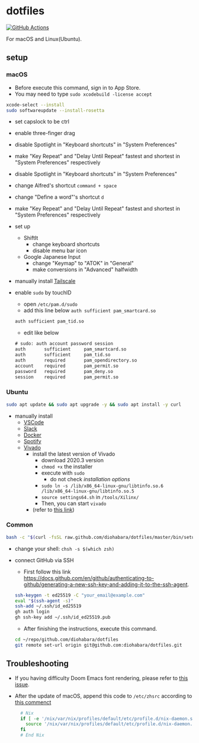 # dotfiles

[![GitHub Actions](https://github.com/diohabara/dotfiles/actions/workflows/ci.yml/badge.svg)](https://github.com/diohabara/dotfiles/actions/workflows/ci.yml)

For macOS and Linux(Ubuntu).

## setup

### macOS

- Before execute this command, sign in to App Store.
- You may need to type `sudo xcodebuild -license accept`

```bash
xcode-select --install
sudo softwareupdate --install-rosetta
```

- set capslock to be ctrl
- enable three-finger drag
- disable Spotlight in "Keyboard shortcuts" in "System Preferences"
- make "Key Repeat" and "Delay Until Repeat" fastest and shortest in "System Preferences" respectively
- disable Spotlight in "Keyboard shortcuts" in "System Preferences"
- change Alfred's shortcut `command + space`
- change "Define a word"'s shortcut `d`
- make "Key Repeat" and "Delay Until Repeat" fastest and shortest in "System Preferences" respectively
- set up
  - ShiftIt
    - change keyboard shortcuts
    - disable menu bar icon
  - Google Japanese Input
    - change "Keymap" to "ATOK" in "General"
    - make conversions in "Advanced" halfwidth
- manually install [Tailscale](https://apps.apple.com/ca/app/tailscale/id1475387142)
- enable `sudo` by touchID

  - open `/etc/pam.d/sudo`
  - add this line below `auth sufficient pam_smartcard.so`

  ```txt
  auth sufficient pam_tid.so
  ```

  - edit like below

  ```txt
  # sudo: auth account password session
  auth       sufficient     pam_smartcard.so
  auth       sufficient     pam_tid.so
  auth       required       pam_opendirectory.so
  account    required       pam_permit.so
  password   required       pam_deny.so
  session    required       pam_permit.so
  ```

### Ubuntu

```sh
sudo apt update && sudo apt upgrade -y && sudo apt install -y curl
```

- manually install
  - [VSCode](https://code.visualstudio.com/docs/setup/linux)
  - [Slack](https://slack.com/intl/ja-jp/downloads/linux)
  - [Docker](https://docs.docker.com/engine/install/ubuntu/)
  - [Spotify](https://www.spotify.com/us/download/linux/)
  - [Vivado](https://www.xilinx.com/support/download/index.html/content/xilinx/en/downloadNav/vivado-design-tools.html)
    - install the latest version of Vivado
      - download 2020.3 version
      - `chmod +x` the installer
      - execute with `sudo`
        - do not check _installation options_
      - `sudo ln -s /lib/x86_64-linux-gnu/libtinfo.so.6 /lib/x86_64-linux-gnu/libtinfo.so.5`
      - `source settings64.sh` in `/tools/Xilinx/`
      - Then, you can start `vivado`
    - (refer to [this link](https://danielmangum.com/posts/vivado-2020-x-ubuntu-20-04/))

### Common

```sh
bash -c "$(curl -fsSL raw.github.com/diohabara/dotfiles/master/bin/setup.sh)"
```

- change your shell: `chsh -s $(which zsh)`
- connect GitHub via SSH

  - First follow this link <https://docs.github.com/en/github/authenticating-to-github/generating-a-new-ssh-key-and-adding-it-to-the-ssh-agent>.

  ```bash
  ssh-keygen -t ed25519 -C "your_email@example.com"
  eval "$(ssh-agent -s)"
  ssh-add ~/.ssh/id_ed25519
  gh auth login
  gh ssh-key add ~/.ssh/id_ed25519.pub
  ```

  - After finishing the instructions, execute this command.

  ```bash
  cd ~/repo/github.com/diohabara/dotfiles
  git remote set-url origin git@github.com:diohabara/dotfiles.git
  ```

## Troubleshooting

- If you having difficulty Doom Emacs font rendering, please refer to [this issue](https://github.com/hlissner/doom-emacs/issues/116).
- After the update of macOS, append this code to `/etc/zhsrc` according to [this commenct](https://github.com/NixOS/nix/issues/3616)

  ```bash
    # Nix
    if [ -e '/nix/var/nix/profiles/default/etc/profile.d/nix-daemon.sh' ]; then
      source '/nix/var/nix/profiles/default/etc/profile.d/nix-daemon.sh'
    fi
    # End Nix
  ```
